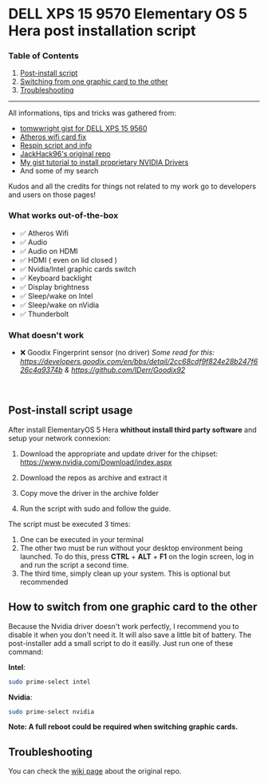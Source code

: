 # DELL XPS 15 9570 Elementary OS 5 Hera post installation script

### Table of Contents
1. [Post-install script](#post-install-script)
2. [Switching from one graphic card to the other](#how-to-switch-from-one-graphic-card-to-the-other)
3. [Troubleshooting](#troubleshooting)

---

All informations, tips and tricks was gathered from:

- [tomwwright gist for DELL XPS 15 9560](https://gist.github.com/tomwwright/f88e2ddb344cf99f299935e1312da880)
- [Atheros wifi card fix](https://ubuntuforums.org/showthread.php?t=2323812&page=2)
- [Respin script and info](http://linuxiumcomau.blogspot.com/)
- [JackHack96's original repo](https://github.com/JackHack96/dell-xps-9570-ubuntu-respin)
- [My gist tutorial to install proprietary NVIDIA Drivers](https://gist.github.com/MrZyr0/43f059fbbdcfff7c9757bf919d00f8fe)
- And some of my search

Kudos and all the credits for things not related to my work go to developers and users on those pages!

### What works out-of-the-box
 - ✅ Atheros Wifi
 - ✅ Audio
 - ✅ Audio on HDMI
 - ✅ HDMI ( even on lid closed )
 - ✅ Nvidia/Intel graphic cards switch
 - ✅ Keyboard backlight
 - ✅ Display brightness
 - ✅ Sleep/wake on Intel
 - ✅ Sleep/wake on nVidia
 - ✅ Thunderbolt

### What doesn't work
 - ❌ Goodix Fingerprint sensor (no driver)
      _Some read for this: https://developers.goodix.com/en/bbs/detail/2cc68cdf9f824e28b247f626c4a9374b & https://github.com/IDerr/Goodix92_

<br>

## Post-install script usage
After install ElementaryOS 5 Hera **whithout install third party software** and setup your network connexion:

1. Download the appropriate and update driver for the chipset: https://www.nvidia.com/Download/index.aspx

2. Download the repos as archive and extract it

3. Copy move the driver in the archive folder

4. Run the script with sudo and follow the guide.

The script must be executed 3 times:
1. One can be executed in your terminal
2. The other two must be run without your desktop environment being launched.
   To do this, press **CTRL** + **ALT** + **F1** on the login screen, log in and run the script a second time.
3. The third time, simply clean up your system. This is optional but recommended

## How to switch from one graphic card to the other
Because the Nvidia driver doesn't work perfectly, I recommend you to disable it when you don't need it. It will also save a little bit of battery.
The post-installer add a small script to do it easilly.
Just run one of these command:

**Intel**:
```bash
sudo prime-select intel
```

**Nvidia**:
```bash
sudo prime-select nvidia
```

**Note: A full reboot could be required when switching graphic cards.**

## Troubleshooting

You can check the [wiki page](https://github.com/JackHack96/dell-xps-9570-ubuntu-respin/wiki/Troubleshooting) about the original repo.
